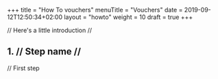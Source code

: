 +++
title = "How To vouchers"
menuTitle = "Vouchers"
date = 2019-09-12T12:50:34+02:00
layout = "howto"
weight = 10
draft = true
+++

// Here's a little introduction //

## 1. // Step name //

// First step
